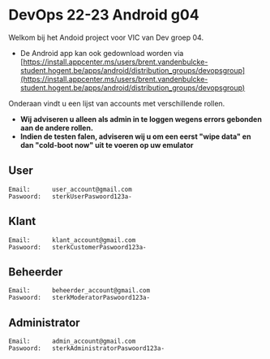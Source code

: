 # DevOps 22-23 Android g04

Welkom bij het Andoid project voor VIC van Dev groep 04.

- De Android app kan ook gedownload worden via [https://install.appcenter.ms/users/brent.vandenbulcke-student.hogent.be/apps/android/distribution_groups/devopsgroup](https://install.appcenter.ms/users/brent.vandenbulcke-student.hogent.be/apps/android/distribution_groups/devopsgroup)

Onderaan vindt u een lijst van accounts met verschillende rollen.

- **Wij adviseren u alleen als admin in te loggen wegens errors gebonden aan de andere rollen.**
- **Indien de testen falen, adviseren wij u om een eerst "wipe data" en dan "cold-boot now" uit te voeren op uw emulator**

## User
```
Email:		user_account@gmail.com
Paswoord:	sterkUserPaswoord123a-
```

## Klant
```
Email: 		klant_account@gmail.com
Paswoord:	sterkCustomerPaswoord123a-
```

## Beheerder
```
Email: 		beheerder_account@gmail.com
Paswoord:	sterkModeratorPaswoord123a-
```

## Administrator
```
Email: 		admin_account@gmail.com
Paswoord:	sterkAdministratorPaswoord123a-
```
